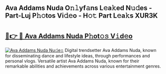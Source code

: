 ## Ava Addams Nuda O𝚗𝚕yf𝚊ns L𝚎a𝚔ed N𝚞𝚍es - Part-Luj P𝚑𝚘tos Vi𝚍𝚎o - H𝚘𝚝 Part L𝚎a𝚔s XUR3K

# <h2><a href="http://kf6v8ii.oniu.top/?m=Ava+Addams+Nuda">🔗👉 🔴 Ava Addams Nuda P𝚑ot𝚘𝚜 V𝚒d𝚎o</a></h2>

[![Ava Addams Nuda Nu𝚍e𝚜](https://i.imgur.com/0qMVB7G.gif)](http://kf6v8ii.oniu.top/?m=Ava+Addams+Nuda)
Digital trendsetter Ava Addams Nuda, known for disseminating dance and lifestyle ideas, through performances and personal vlogs. Versatile artist Ava Addams Nuda, known for their remarkable abilities and achievements across various entertainment genres.  
